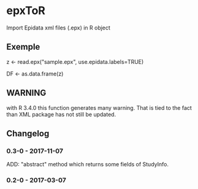 # epxToR
Import Epidata xml files (.epx) in R object

## Exemple

z <- read.epx("sample.epx", use.epidata.labels=TRUE)

DF <- as.data.frame(z)

## WARNING 

with R 3.4.0 this function generates many warning. That is tied to the fact than XML package has not still be updated.

## Changelog

### 0.3-0 - 2017-11-07

ADD: "abstract" method which returns some fields of StudyInfo.

### 0.2-0 - 2017-03-07
